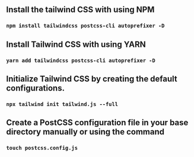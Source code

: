 ## Install the tailwind CSS with using NPM

### `npm install tailwindcss postcss-cli autoprefixer -D`

## Install Tailwind CSS with using YARN

### `yarn add tailwindcss postcss-cli autoprefixer -D`

## Initialize Tailwind CSS by creating the default configurations.

### `npx tailwind init tailwind.js --full`

## Create a PostCSS configuration file in your base directory manually or using the command

### `touch postcss.config.js`
